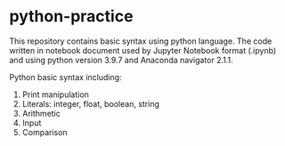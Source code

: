 # python-practice
This repository contains basic syntax using python language.
The code written in notebook document used by Jupyter Notebook format (.ipynb) and using python version 3.9.7 and Anaconda navigator 2.1.1.

Python basic syntax including:
1. Print manipulation
2. Literals: integer, float, boolean, string
3. Arithmetic
4. Input
5. Comparison


